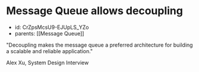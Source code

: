# Message Queue allows decoupling
* id: CrZpsMcsU9-EJUpLS_YZo
* parents: [[Message Queue]]

"Decoupling makes the message queue a preferred architecture for building a scalable and reliable application."

Alex Xu, System Design Interview